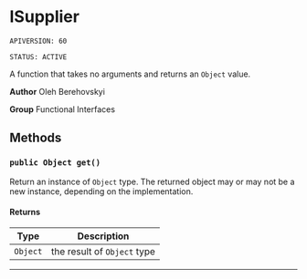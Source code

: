 # ISupplier

`APIVERSION: 60`

`STATUS: ACTIVE`

A function that takes no arguments and returns an `Object` value.


**Author** Oleh Berehovskyi


**Group** Functional Interfaces

## Methods
### `public Object get()`

Return an instance of `Object` type. The returned object may or may not be a new instance, depending on the implementation.

#### Returns

|Type|Description|
|---|---|
|`Object`|the result of `Object` type|

---
